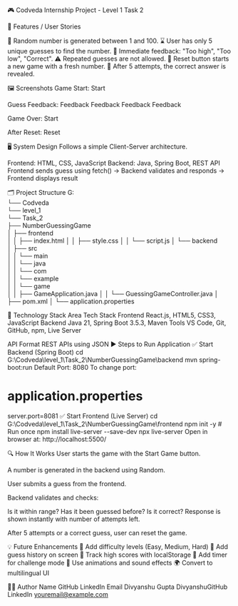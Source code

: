 🎮 Codveda Internship Project - Level 1 Task 2

🔧 Features / User Stories

🎲 Random number is generated between 1 and 100.
⌛ User has only 5 unique guesses to find the number.
📢 Immediate feedback: "Too high", "Too low", "Correct".
⚠️ Repeated guesses are not allowed.
🔄 Reset button starts a new game with a fresh number.
🛑 After 5 attempts, the correct answer is revealed.

🖼️ Screenshots
Game Start:
Start

Guess Feedback:
Feedback Feedback Feedback Feedback

Game Over:
Start

After Reset:
Reset

🖥️ System Design
Follows a simple Client-Server architecture.

Frontend: HTML, CSS, JavaScript
Backend: Java, Spring Boot, REST API
Frontend sends guess using fetch() → Backend validates and responds → Frontend displays result

🗂️ Project Structure
G:\
└── Codveda\
    └── level_1\
        └── Task_2\
            ├── NumberGuessingGame\
            │   ├── frontend\
            │   │   ├── index.html
            │   │   ├── style.css
            │   │   └── script.js
            │   └── backend\
            │       ├── src\
            │       │   └── main\
            │       │       └── java\
            │       │           └── com\
            │       │               └── example\
            │       │                   └── game\
            │       │                       ├── GameApplication.java
            │       │                       └── GuessingGameController.java
            │       ├── pom.xml
            │       └── application.properties

            
🧰 Technology Stack
Area	              Tech Stack
Frontend          	React.js, HTML5, CSS3, JavaScript
Backend	            Java 21, Spring Boot 3.5.3, Maven
Tools	              VS Code, Git, GitHub, npm, Live Server


API Format	REST APIs using JSON
▶️ Steps to Run Application
✅ Start Backend (Spring Boot)
cd G:\Codveda\level_1\Task_2\NumberGuessingGame\backend
mvn spring-boot:run
Default Port: 8080 To change port:

# application.properties
server.port=8081
✅ Start Frontend (Live Server)
cd G:\Codveda\level_1\Task_2\NumberGuessingGame\frontend
npm init -y                   # Run once
npm install live-server --save-dev
npx live-server
Open in browser at: http://localhost:5500/

🔍 How It Works
User starts the game with the Start Game button.

A number is generated in the backend using Random.

User submits a guess from the frontend.

Backend validates and checks:

Is it within range?
Has it been guessed before?
Is it correct?
Response is shown instantly with number of attempts left.

After 5 attempts or a correct guess, user can reset the game.

💡 Future Enhancements
🎯 Add difficulty levels (Easy, Medium, Hard)
🧠 Add guess history on screen
💾 Track high scores with localStorage
🔁 Add timer for challenge mode
🎨 Use animations and sound effects
🌍 Convert to multilingual UI


🙋‍♂️ Author
Name	GitHub	LinkedIn	Email
Divyanshu Gupta	DivyanshuGitHub	LinkedIn	youremail@example.com
